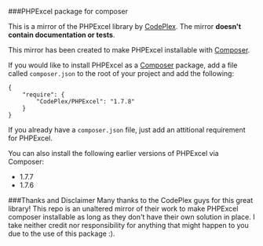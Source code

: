 ###PHPExcel package for composer

This is a mirror of the PHPExcel library by [CodePlex](http://phpexcel.codeplex.com). The mirror **doesn't contain documentation or tests**.

This mirror has been created to make PHPExcel installable with [Composer](http://packagist.org/).

If you would like to install PHPExcel as a [Composer](http://packagist.org/) package, add a file called `composer.json` to the root of your project and add the following:

    {
        "require": {
            "CodePlex/PHPExcel": "1.7.8"
        }
    }

If you already have a `composer.json` file, just add an attitional requirement for PHPExcel.

You can also install the following earlier versions of PHPExcel via Composer:

- 1.7.7
- 1.7.6

###Thanks and Disclaimer
Many thanks to the CodePlex guys for this great library! This repo is an unaltered mirror of their work to make PHPExcel composer installable as long as they don't have their own solution in place. I take neither credit nor responsibility for anything that might happen to you due to the use of this package :).